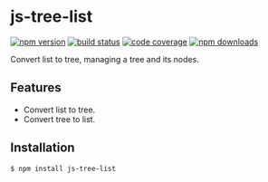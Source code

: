 # js-tree-list

[![npm version](https://img.shields.io/npm/v/js-tree-list.svg?style=flat-square)](https://www.npmjs.org/package/axios)
[![build status](https://img.shields.io/travis/yi-ge/js-tree-list.svg?style=flat-square)](https://travis-ci.org/axios/axios)
[![code coverage](https://img.shields.io/coveralls/yi-ge/js-tree-list.svg?style=flat-square)](https://coveralls.io/r/mzabriskie/axios)
[![npm downloads](https://img.shields.io/npm/dm/js-tree-list.svg?style=flat-square)](http://npm-stat.com/charts.html?package=axios)

Convert list to tree, managing a tree and its nodes.

## Features

- Convert list to tree.
- Convert tree to list.

## Installation

```
$ npm install js-tree-list
```
